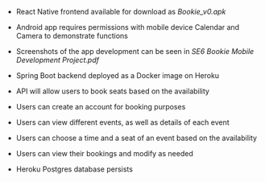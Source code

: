 - React Native frontend available for download as *Bookie_v0.apk*
- Android app requires permissions with mobile device Calendar and Camera to demonstrate functions
- Screenshots of the app development can be seen in *SE6 Bookie Mobile Development Project.pdf* 

- Spring Boot backend deployed as a Docker image on Heroku
- API will allow users to book seats based on the availability
- Users can create an account for booking purposes
- Users can view different events, as well as details of each event
- Users can choose a time and a seat of an event based on the availability
- Users can view their bookings and modify as needed
- Heroku Postgres database persists


